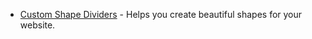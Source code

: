 - [Custom Shape Dividers](https://www.shapedivider.app/) - Helps you create beautiful shapes for your website.
